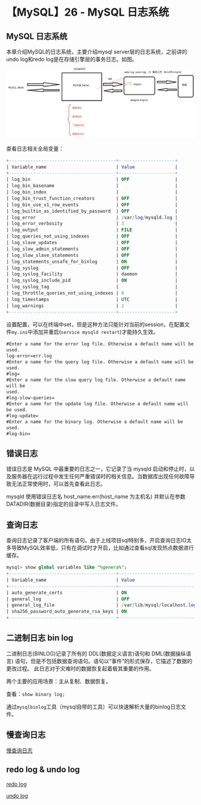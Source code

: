 # 【MySQL】26 - MySQL 日志系统



## MySQL 日志系统

本章介绍MySQL的日志系统，主要介绍mysql server层的日志系统，之前讲的undo log和redo log是在存储引擎层的事务日志。如图。

![](/post_images/posts/Database/MySQL/MySQL日志系统.jpg "MySQL日志系统")


查看日志相关全局变量：  
```sql
+----------------------------------------+---------------------+
| Variable_name                          | Value               |
+----------------------------------------+---------------------+
| log_bin                                | OFF                 |
| log_bin_basename                       |                     |
| log_bin_index                          |                     |
| log_bin_trust_function_creators        | OFF                 |
| log_bin_use_v1_row_events              | OFF                 |
| log_builtin_as_identified_by_password  | OFF                 |
| log_error                              | /var/log/mysqld.log |
| log_error_verbosity                    | 3                   |
| log_output                             | FILE                |
| log_queries_not_using_indexes          | OFF                 |
| log_slave_updates                      | OFF                 |
| log_slow_admin_statements              | OFF                 |
| log_slow_slave_statements              | OFF                 |
| log_statements_unsafe_for_binlog       | ON                  |
| log_syslog                             | OFF                 |
| log_syslog_facility                    | daemon              |
| log_syslog_include_pid                 | ON                  |
| log_syslog_tag                         |                     |
| log_throttle_queries_not_using_indexes | 0                   |
| log_timestamps                         | UTC                 |
| log_warnings                           | 2                   |
+----------------------------------------+---------------------+
```

设置配置，可以在终端中set，但是这种方法只能针对当前的session，在配置文件`my.ini`中添加并重启(`service mysqld restart`)才能持久生效。  
```
#Enter a name for the error log file. Otherwise a default name will be used.
log-error=err.log
#Enter a name for the query log file. Otherwise a default name will be used.
#log=
#Enter a name for the slow query log file. Otherwise a default name will be
used.
#log-slow-queries=
#Enter a name for the update log file. Otherwise a default name will be used.
#log-update=
#Enter a name for the binary log. Otherwise a default name will be used.
#log-bin=
```

## 错误日志

错误日志是 MySQL 中最重要的日志之一，它记录了当 mysqld 启动和停止时，以及服务器在运行过程中发生任何严重错误时的相关信息。当数据库出现任何故障导致无法正常使用时，可以首先查看此日志。

mysqld 使用错误日志名 host_name.err(host_name 为主机名) 并默认在参数 DATADIR(数据目录)指定的目录中写入日志文件。


## 查询日志

查询日志记录了客户端的所有语句。由于上线项目sql特别多，开启查询日志IO太多导致MySQL效率低，只有在调试时才开启，比如通过查看sql发现热点数据进行缓存。

```sql
mysql> show global variables like "%genera%";
+----------------------------------------+------------------------------+
| Variable_name                          | Value                        |
+----------------------------------------+------------------------------+
| auto_generate_certs                    | ON                           |
| general_log                            | OFF                          |
| general_log_file                       | /var/lib/mysql/localhost.log |
| sha256_password_auto_generate_rsa_keys | ON                           |
+----------------------------------------+------------------------------+
```

## 二进制日志 bin log

二进制日志(BINLOG)记录了所有的 DDL(数据定义语言)语句和 DML(数据操纵语言) 语句，但是不包括数据查询语句。语句以“事件”的形式保存，它描述了数据的更改过程。 此日志对于灾难时的数据恢复起着极其重要的作用。

两个主要的应用场景：主从复制、数据恢复。

查看：`show binary log;`

通过`mysqlbinlog`工具（mysql自带的工具）可以快速解析大量的binlog日志文件。


## 慢查询日志

[慢查询日志](https://xushun1221.github.io/2022/mysql17-sql%E5%92%8C%E7%B4%A2%E5%BC%95%E4%BC%98%E5%8C%96%E6%85%A2%E6%9F%A5%E8%AF%A2%E6%97%A5%E5%BF%97/)


## redo log & undo log


[redo log](https://xushun1221.github.io/2022/mysql24-redo-log-%E9%87%8D%E5%81%9A%E6%97%A5%E5%BF%97/)

[undo log](https://xushun1221.github.io/2022/mysql22-mvcc%E5%92%8Cundo-log/)
